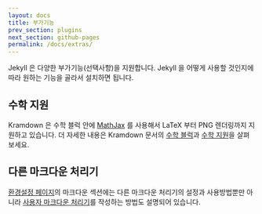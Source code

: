 ```yaml
---
layout: docs
title: 부가기능
prev_section: plugins
next_section: github-pages
permalink: /docs/extras/
---
```


Jekyll 은 다양한 부가기능(선택사항)을 지원합니다. Jekyll 을 어떻게 사용할 것인지에 따라 원하는 기능을 골라서 설치하면 됩니다.

## 수학 지원

Kramdown 은 수학 블럭 안에 [MathJax](http://www.mathjax.org/) 를 사용해서 LaTeX 부터 PNG 렌더링까지 지원하고 있습니다. 더 자세한 내용은 Kramdown 문서의 [수학 블럭](http://kramdown.gettalong.org/syntax.html#math-blocks)과 [수학 지원](http://kramdown.gettalong.org/converter/html.html#math-support)을 살펴보세요.

## 다른 마크다운 처리기

[환경설정 페이지](/docs/configuration/#markdown-options)의 마크다운 섹션에는 다른 마크다운 처리기의 설정과 사용방법뿐만 아니라 [사용자 마크다운 처리기](/docs/configuration/#custom-markdown-processors)를 작성하는 방법도 설명되어 있습니다.
